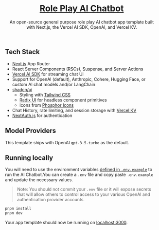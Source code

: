 <a href="https://nextjs-chat-ai-general-purpose.vercel.app">
  <h1 align="center">Role Play AI Chatbot</h1>
</a>

<p align="center">
  An open-source general purpose role play AI chatbot app template built with Next.js, the Vercel AI SDK, OpenAI, and Vercel KV.
</p>

<br/>

## Tech Stack

- [Next.js](https://nextjs.org) App Router
- React Server Components (RSCs), Suspense, and Server Actions
- [Vercel AI SDK](https://sdk.vercel.ai/docs) for streaming chat UI
- Support for OpenAI (default), Anthropic, Cohere, Hugging Face, or custom AI chat models and/or LangChain
- [shadcn/ui](https://ui.shadcn.com)
  - Styling with [Tailwind CSS](https://tailwindcss.com)
  - [Radix UI](https://radix-ui.com) for headless component primitives
  - Icons from [Phosphor Icons](https://phosphoricons.com)
- Chat History, rate limiting, and session storage with [Vercel KV](https://vercel.com/storage/kv)
- [NextAuth.js](https://github.com/nextauthjs/next-auth) for authentication

## Model Providers

This template ships with OpenAI `gpt-3.5-turbo` as the default.

## Running locally

You will need to use the environment variables [defined in `.env.example`](.env.example) to run the AI Chatbot.You can create a `.env` file and copy paste `.env.example` and update the necessary values.

> Note: You should not commit your `.env` file or it will expose secrets that will allow others to control access to your various OpenAI and authentication provider accounts.

```bash
pnpm install
pnpm dev
```

Your app template should now be running on [localhost:3000](http://localhost:3000/).